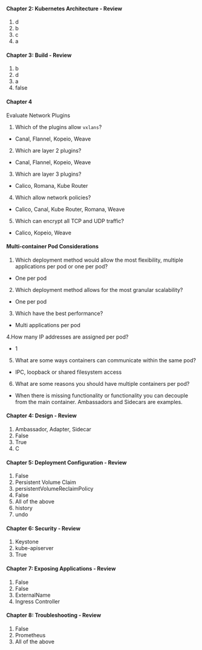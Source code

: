 #### Chapter 2: Kubernetes Architecture - Review
1. d
2. b
3. c
4. a

#### Chapter 3: Build - Review
1. b
2. d
3. a
4. false

#### Chapter 4
Evaluate Network Plugins

1. Which of the plugins allow `vxlans`?
- Canal, Flannel, Kopeio, Weave

2. Which are layer 2 plugins?
- Canal, Flannel, Kopeio, Weave

3. Which are layer 3 plugins?
- Calico, Romana, Kube Router

4. Which allow network policies?
- Calico, Canal, Kube Router, Romana, Weave

5. Which can encrypt all TCP and UDP traffic?
- Calico, Kopeio, Weave

#### Multi-container Pod Considerations
1. Which deployment method would allow the most flexibility, multiple applications per pod or one per pod?
- One per pod

2. Which deployment method allows for the most granular scalability?
- One per pod

3. Which have the best performance?
- Multi applications per pod

4.How many IP addresses are assigned per pod?
- 1

5. What are some ways containers can communicate within the same pod?
- IPC, loopback or shared filesystem access

6. What are some reasons you should have multiple containers per pod?
- When there is missing functionality or functionality you can decouple from the main container. Ambassadors and Sidecars are examples.

#### Chapter 4: Design - Review
1. Ambassador, Adapter, Sidecar
2. False
3. True
4. C

#### Chapter 5: Deployment Configuration - Review
1. False
2. Persistent Volume Claim
3. persistentVolumeReclaimPolicy
4. False
5. All of the above
6. history
7. undo

#### Chapter 6: Security - Review
1. Keystone
2. kube-apiserver
3. True

#### Chapter 7: Exposing Applications - Review
1. False
2. False
3. ExternalName
4. Ingress Controller

#### Chapter 8: Troubleshooting - Review
1. False
2. Prometheus
3. All of the above
